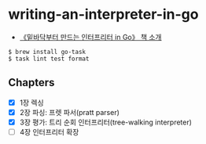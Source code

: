 # writing-an-interpreter-in-go

- [《밑바닥부터 만드는 인터프리터 in Go》 책 소개](https://blog.insightbook.co.kr/2021/08/19/《밑바닥부터-만드는-인터프리터-in-go》/)

```shell
$ brew install go-task
$ task lint test format
```

## Chapters

- [x] 1장 렉싱
- [x] 2장 파싱: 프렛 파서(pratt parser)
- [x] 3장 평가: 트리 순회 인터프리터(tree-walking interpreter)
- [ ] 4장 인터프리터 확장
